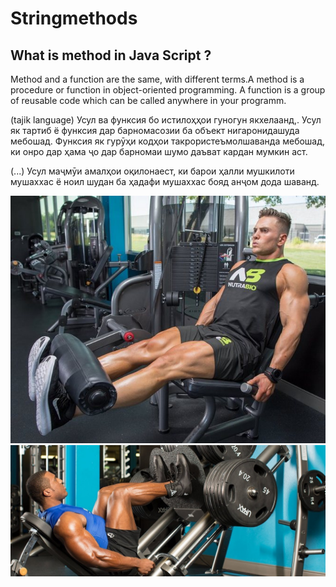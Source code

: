 # Stringmethods

## What is method in Java Script ?

Method and a function are the same, with different terms.A method is a procedure or function in object-oriented programming. A function is a group of reusable code which can be called anywhere in your programm.

(tajik language)
Усул ва функсия бо истилоҳҳои гуногун якхелаанд,. Усул як тартиб ё функсия дар барномасозии ба объект нигаронидашуда мебошад. Функсия як гурӯҳи кодҳои такрористеъмолшаванда мебошад, ки онро дар ҳама ҷо дар барномаи шумо даъват кардан мумкин аст.

(...)
Усул маҷмӯи амалҳои оқилонаест, ки барои ҳалли мушкилоти мушаххас ё ноил шудан ба ҳадафи мушаххас бояд анҷом дода шаванд.

![](./image/foot1.jpg)
![](./image/foot2.jpg)
